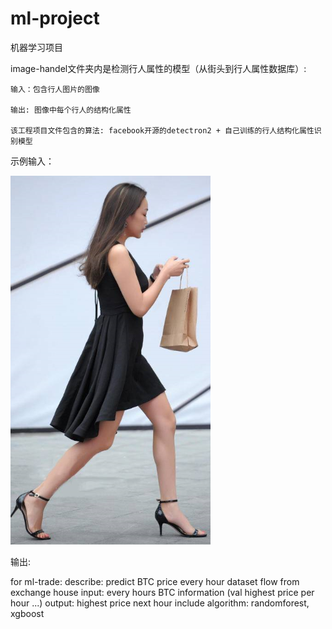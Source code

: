 # ml-project
机器学习项目

image-handel文件夹内是检测行人属性的模型（从街头到行人属性数据库）:

    输入：包含行人图片的图像

    输出: 图像中每个行人的结构化属性
    
    该工程项目文件包含的算法: facebook开源的detectron2 + 自己训练的行人结构化属性识别模型

示例输入：

![image](https://github.com/sheng-zhong/ml-project/blob/master/image-handel/test_samples/example.png)

输出:



for ml-trade:
    describe: predict BTC price every hour dataset flow from exchange house
    input: every hours BTC information (val highest price per hour ...)
    output: highest price next hour
    include algorithm: randomforest, xgboost
